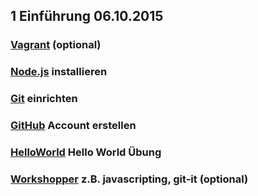 ## 1 Einführung 06.10.2015

### [Vagrant](Vagrant.md) (optional)

### [Node.js](Nodejs.md) installieren

### [Git](Git.md) einrichten

### [GitHub](GitHub.md) Account erstellen

### [HelloWorld](HelloWorld.md) Hello World Übung

### [Workshopper](http://nodeschool.io/#workshoppers) z.B. javascripting, git-it (optional)
